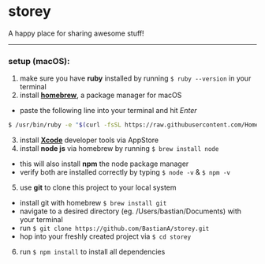 # storey
A happy place for sharing awesome stuff!

___

### setup (macOS):
1. make sure you have **ruby** installed by running `$ ruby --version` in your terminal
2. install **[homebrew](https://brew.sh/)**, a package manager for macOS
  - paste the following line into your terminal and hit *Enter*
  ```bash
  $ /usr/bin/ruby -e "$(curl -fsSL https://raw.githubusercontent.com/Homebrew/install/master/install)"
  ```
3. install **[Xcode](https://itunes.apple.com/de/app/xcode/id497799835?mt=12)** developer tools via AppStore  
4. install **node js** via homebrew by running `$ brew install node`
  - this will also install **npm** the node package manager
  - verify both are installed correctly by typing `$ node -v` & `$ npm -v`
5. use **git** to clone this project to your local system
  - install git with homebrew `$ brew install git`
  - navigate to a desired directory (eg. /Users/bastian/Documents) with your terminal
  - run `$ git clone https://github.com/BastianA/storey.git`
  - hop into your freshly created project via `$ cd storey`
6. run `$ npm install` to install all dependencies
